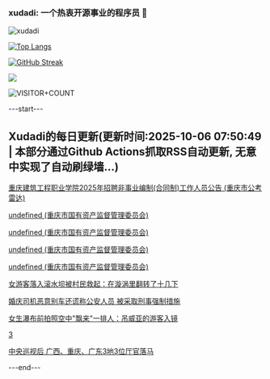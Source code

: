 ### xudadi: 一个热衷开源事业的程序员 👋

![xudadi](https://github-readme-stats-git-masterorgs-github-readme-stats-team.vercel.app/api?username=xudadi)

[![Top Langs](https://github-readme-stats.vercel.app/api/top-langs/?username=xudadi)](https://github.com/anuraghazra/github-readme-stats)

[![GitHub Streak](https://streak-stats.demolab.com?user=xudadi&locale=zh_Hans)](https://git.io/streak-stats)

![](https://raw.githubusercontent.com/xudadi/xudadi/main/assets/github-contribution-grid-snake.svg)

![VISITOR+COUNT](https://komarev.com/ghpvc/?username=xudadi&label=VISITOR+COUNT)


---start---

## Xudadi的每日更新(更新时间:2025-10-06 07:50:49 | 本部分通过Github Actions抓取RSS自动更新, 无意中实现了自动刷绿墙...)

[重庆建筑工程职业学院2025年招聘非事业编制(合同制)工作人员公告 (重庆市公考雷达)](https://www.gongkaoleida.com/article/2640492)

[undefined (重庆市国有资产监督管理委员会)](https://dadilab.github.io/feeds/all.xml)

[undefined (重庆市国有资产监督管理委员会)](https://dadilab.github.io/feeds/all.xml)

[undefined (重庆市国有资产监督管理委员会)](https://dadilab.github.io/feeds/all.xml)

[undefined (重庆市国有资产监督管理委员会)](https://dadilab.github.io/feeds/all.xml)

[女游客落入滚水坝被村民救起：在漩涡里翻转了十几下](https://m.163.com/news/article/KB40EA90053469LG.html)

[婚庆司机恶意别车还谎称公安人员 被采取刑事强制措施](https://m.163.com/news/article/KB3RGFIQ0534A4SC.html)

[女生瀑布前拍照空中"飘来"一排人：吊威亚的游客入镜](https://m.163.com/news/article/KB2FMUHS053469LG.html)

[3](https://m.163.com/touch/news/sub/domestic)

[中央巡视后 广西、重庆、广东3地3位厅官落马](https://m.163.com/news/article/KB3FH6VO0530JPVV.html)

---end---
